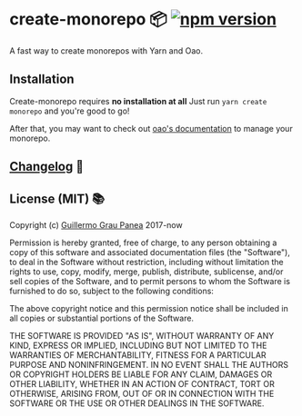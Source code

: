 # create-monorepo :package: [![npm version](https://img.shields.io/npm/v/create-monorepo.svg)](https://www.npmjs.com/package/create-monorepo)

A fast way to create monorepos with Yarn and Oao.


## Installation

Create-monorepo requires **no installation at all** Just run `yarn create monorepo` and you're good to go!

After that, you may want to check out [oao's documentation](https://github.com/guigrpa/oao#readme) to manage your monorepo.


## [Changelog](https://github.com/guigrpa/create-monorepo/blob/master/CHANGELOG.md) :scroll:


## License (MIT) :books:

Copyright (c) [Guillermo Grau Panea](https://github.com/guigrpa) 2017-now

Permission is hereby granted, free of charge, to any person obtaining a copy of this software and associated documentation files (the "Software"), to deal in the Software without restriction, including without limitation the rights to use, copy, modify, merge, publish, distribute, sublicense, and/or sell copies of the Software, and to permit persons to whom the Software is furnished to do so, subject to the following conditions:

The above copyright notice and this permission notice shall be included in all copies or substantial portions of the Software.

THE SOFTWARE IS PROVIDED "AS IS", WITHOUT WARRANTY OF ANY KIND, EXPRESS OR IMPLIED, INCLUDING BUT NOT LIMITED TO THE WARRANTIES OF MERCHANTABILITY, FITNESS FOR A PARTICULAR PURPOSE AND NONINFRINGEMENT. IN NO EVENT SHALL THE AUTHORS OR COPYRIGHT HOLDERS BE LIABLE FOR ANY CLAIM, DAMAGES OR OTHER LIABILITY, WHETHER IN AN ACTION OF CONTRACT, TORT OR OTHERWISE, ARISING FROM, OUT OF OR IN CONNECTION WITH THE SOFTWARE OR THE USE OR OTHER DEALINGS IN THE SOFTWARE.

